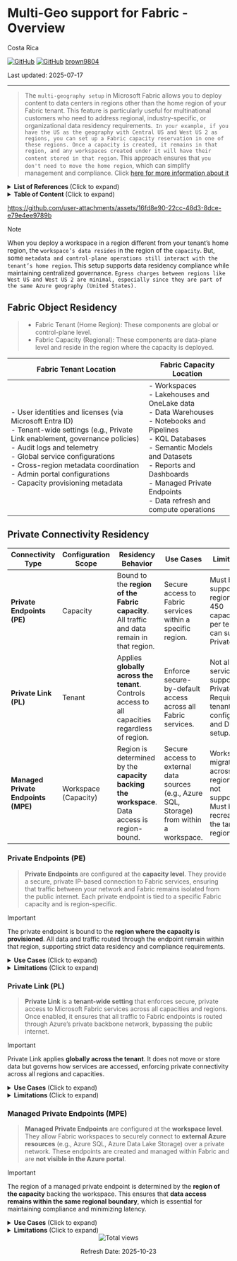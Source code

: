 # Multi-Geo support for Fabric - Overview

Costa Rica

[![GitHub](https://badgen.net/badge/icon/github?icon=github&label)](https://github.com) 
[![GitHub](https://img.shields.io/badge/--181717?logo=github&logoColor=ffffff)](https://github.com/)
[brown9804](https://github.com/brown9804)

Last updated: 2025-07-17

----------

> The `multi-geography setup` in Microsoft Fabric allows you to deploy content to data centers in regions other than the home region of your Fabric tenant. This feature is particularly useful for multinational customers who need to address regional, industry-specific, or organizational data residency requirements.` In your example, if you have the US as the geography with Central US and West US 2 as regions, you can set up a Fabric capacity reservation in one of these regions. Once a capacity is created, it remains in that region, and any workspaces created under it will have their content stored in that region`. This approach ensures that `you don't need to move the home region`, which can simplify management and compliance. Click [here for more information about it](https://learn.microsoft.com/en-us/fabric/admin/service-admin-premium-multi-geo?tabs=power-bi-premium)

<details>
<summary><b>List of References </b> (Click to expand)</summary>
  
- [How to request a tenant remap to another region](https://learn.microsoft.com/en-us/power-bi/support/service-admin-region-move#can-i-migrate-or-merge-my-power-bi-tenant-into-a-different-tenant-for-example-because-of-a-company-merger)
- [Overview of managed private endpoints for Fabric](https://learn.microsoft.com/en-us/fabric/security/security-managed-private-endpoints-overview)
- [Managed private endpoints](https://learn.microsoft.com/en-us/fabric/security/security-managed-private-endpoints-overview#limitations-and-considerations) - limitations and considerations
- [Multi-Geo](https://learn.microsoft.com/en-us/fabric/admin/service-admin-premium-multi-geo?tabs=power-bi-premium#considerations-and-limitations) - limitations and considerations
- [Private endpoints in Fabric](https://learn.microsoft.com/en-us/fabric/security/security-private-links-overview#what-is-a-private-endpoint)
- [Private links for secure access to Fabric](https://learn.microsoft.com/en-us/fabric/security/security-private-links-overview)
- [Microsoft Fabric concepts and licenses](https://learn.microsoft.com/en-us/fabric/enterprise/licenses#microsoft-fabric-concepts) - tenant, capacity, etc

</details>

<details>
<summary><b>Table of Content </b> (Click to expand)</summary>

- [Fabric Object Residency](#fabric-object-residency)
- [Private Connectivity Residency](#private-connectivity-residency)
    - [Private Endpoints PE](#private-endpoints-pe)
    - [Private Link PL](#private-link-pl)
    - [Managed Private Endpoints MPE](#managed-private-endpoints-mpe)

</details>

https://github.com/user-attachments/assets/16fd8e90-22cc-48d3-8dce-e79e4ee9789b

> [!NOTE]
> When you deploy a workspace in a region different from your tenant’s home region, the `workspace’s data resides` in the region of the `capacity`. But, some `metadata and control-plane operations still interact with the tenant’s home region`. This setup supports data residency compliance while maintaining centralized governance. `Egress charges between regions like West US and West US 2 are minimal, especially since they are part of the same Azure geography (United States).`

## Fabric Object Residency

> - Fabric Tenant (Home Region): These components are global or control-plane level. <br/>
> - Fabric Capacity (Regional): These components are data-plane level and reside in the region where the capacity is deployed.

| **Fabric Tenant Location** | **Fabric Capacity Location** |
|----------------------------------|----------------------------------|
| - User identities and licenses (via Microsoft Entra ID)<br/>- Tenant-wide settings (e.g., Private Link enablement, governance policies)<br/>- Audit logs and telemetry<br/>- Global service configurations<br/>- Cross-region metadata coordination <br/>- Admin portal configurations<br/>- Capacity provisioning metadata | - Workspaces<br/>- Lakehouses and OneLake data<br/>- Data Warehouses<br/>- Notebooks and Pipelines<br/>- KQL Databases<br/>- Semantic Models and Datasets<br/>- Reports and Dashboards<br/>- Managed Private Endpoints<br/>- Data refresh and compute operations |

## Private Connectivity Residency

| **Connectivity Type**            | **Configuration Scope** | **Residency Behavior**| **Use Cases**| **Limitations**|
|----------------------------------|--------------------------|----------------------------------|----------------------------------------------|----------------|
| **Private Endpoints (PE)**       | Capacity                 | Bound to the **region of the Fabric capacity**. All traffic and data remain in that region. | Secure access to Fabric services within a specific region. | Must be in a supported region. Up to 450 capacities per tenant can support Private Link.              |
| **Private Link (PL)**            | Tenant                   | Applies **globally across the tenant**. Controls access to all capacities regardless of region. | Enforce secure-by-default access across all Fabric services. | Not all services support Private Link. Requires tenant-level configuration and DNS setup.             |
| **Managed Private Endpoints (MPE)** | Workspace (Capacity)               | Region is determined by the **capacity backing the workspace**. Data access is region-bound. | Secure access to external data sources (e.g., Azure SQL, Storage) from within a workspace.       | Workspace migration across regions is not supported. Must be recreated in the target region.          |

### Private Endpoints (PE)

> **Private Endpoints** are configured at the **capacity level**. They provide a secure, private IP-based connection to Fabric services, ensuring that traffic between your network and Fabric remains isolated from the public internet. Each private endpoint is tied to a specific Fabric capacity and is region-specific.

> [!IMPORTANT]  
> The private endpoint is bound to the **region where the capacity is provisioned**. All data and traffic routed through the endpoint remain within that region, supporting strict data residency and compliance requirements.

<details>
<summary><b>Use Cases</b> (Click to expand)</summary>

- **Isolating sensitive workloads from the public internet**: Private Endpoints ensure that communication between your network and Microsoft Fabric services occurs entirely over a private IP address within your Azure Virtual Network (VNet). This eliminates exposure to the public internet, significantly reducing the attack surface and enhancing security posture.
- **Ensuring compliance with regional data handling laws (e.g., GDPR, HIPAA)**:  By keeping data and traffic confined to a specific Azure region, Private Endpoints help organizations meet strict regulatory requirements for data residency and sovereignty. This is especially important for industries like healthcare, finance, and government.
- **Supporting secure, low-latency access to Fabric services within a specific Azure region**: Since traffic does not traverse the public internet, latency is minimized and performance is optimized for users and services operating within the same region. This is ideal for high-throughput analytics, real-time data processing, and latency-sensitive applications.
- **Enabling hybrid network architectures**: Organizations with on-premises infrastructure connected via VPN or ExpressRoute can use Private Endpoints to securely access Fabric services without routing traffic through the internet, maintaining a consistent and secure hybrid environment.
- **Segmenting access by region or business unit**: Enterprises operating in multiple regions or with distinct business units can assign separate capacities with their own Private Endpoints, allowing for granular control over network access and data boundaries.

</details>

<details>
<summary><b>Limitations</b> (Click to expand)</summary>

- **Region-specific**: Private Endpoints are strictly tied to the region of the Fabric capacity. They cannot be used to access services in other regions. This means that if your users or services are distributed globally, you must provision separate capacities and endpoints in each required region.
- **Capacity-bound**: Each Private Endpoint is associated with a specific capacity. If you scale out or migrate workloads to a different capacity (even within the same region), you must reconfigure the Private Endpoint for the new capacity. This adds operational overhead during scaling or rebalancing.
- **Provisioning delay**: After enabling Private Link and configuring a Private Endpoint, it can take up to **24 hours** for the endpoint to be fully registered and functional within the private DNS zone. This delay can impact deployment timelines and requires planning.
- **Quota limits**: Microsoft imposes a limit of **450 capacities per tenant** that can be configured with Private Link. Large enterprises with many regional workloads may approach this limit, requiring careful planning and capacity management.
- **DNS complexity**: Private Endpoints require integration with **Azure Private DNS Zones**. In complex environments, this may involve custom DNS forwarding rules, split-horizon DNS, or coordination with on-premises DNS infrastructure. Misconfiguration can lead to failed name resolution and service outages.
- **No cross-region failover**: Because endpoints are region-bound, they do not support automatic failover to another region. High availability across regions must be architected manually using multiple capacities and endpoints.

</details>

### Private Link (PL)

> **Private Link** is a **tenant-wide setting** that enforces secure, private access to Microsoft Fabric services across all capacities and regions. Once enabled, it ensures that all traffic to Fabric endpoints is routed through Azure’s private backbone network, bypassing the public internet.

> [!IMPORTANT]  
> Private Link applies **globally across the tenant**. It does not move or store data but governs how services are accessed, enforcing private connectivity across all regions and capacities.

<details>
<summary><b>Use Cases</b> (Click to expand)</summary>

- **Enforcing a zero-trust network model across the organization**: Private Link ensures that all access to Microsoft Fabric services is routed through Azure’s private backbone, eliminating exposure to the public internet. This aligns with zero-trust principles by minimizing the attack surface and enforcing strict access boundaries.
- **Blocking public internet access to Fabric services for all users and workloads**: Once Private Link is enabled at the tenant level, it overrides public endpoint access across all capacities and workspaces. This is ideal for organizations that require strict network isolation for compliance or security reasons.
- **Simplifying compliance audits by demonstrating that all traffic is private and encrypted**: With Private Link, organizations can show auditors that all data-in-transit is routed through private, encrypted channels. This supports compliance with standards like ISO 27001, SOC 2, and industry-specific regulations.
- **Centralized network governance**: Because Private Link is tenant-wide, it allows IT and security teams to enforce consistent network access policies across all regions and business units, reducing the risk of misconfiguration or policy drift.
- **Supporting secure hybrid connectivity**: Organizations with on-premises environments connected via ExpressRoute or VPN can use Private Link to securely access Fabric services without traversing the public internet, maintaining a consistent hybrid architecture.

</details>

<details>
<summary><b>Limitations</b> (Click to expand)</summary>

- **Global enforcement**: Private Link is a tenant-wide setting. Once enabled, it applies to all capacities and workspaces, regardless of region. This lack of granularity can be limiting for organizations that want to apply private access selectively.
- **Service support**: Not all Microsoft Fabric services may support Private Link at launch or in all regions. This can lead to inconsistent behavior or require fallback to public endpoints for unsupported services, which may conflict with security policies.
- **DNS and routing complexity**: Enabling Private Link requires careful DNS configuration, including integration with Azure Private DNS Zones. Misconfigured DNS can result in failed service resolution, broken connections, or routing loops, especially in hybrid or multi-region environments.
- **Cross-region latency**: Although traffic is routed privately, it may still traverse longer physical paths if users are accessing services in distant regions. This can introduce latency and impact performance for globally distributed teams.
- **Operational overhead**: Setting up and maintaining Private Link requires coordination between Azure administrators, network engineers, and security teams. It may also require updates to infrastructure-as-code templates, DNS forwarding rules, and monitoring configurations.
- **Limited rollback flexibility**: Once Private Link is enabled, reverting to public access requires deliberate reconfiguration and may disrupt services if not carefully planned. This makes testing and phased rollouts more complex.

</details>

### Managed Private Endpoints (MPE)

> **Managed Private Endpoints** are configured at the **workspace level**. They allow Fabric workspaces to securely connect to **external Azure resources** (e.g., Azure SQL, Azure Data Lake Storage) over a private network. These endpoints are created and managed within Fabric and are **not visible in the Azure portal**.

> [!IMPORTANT]  
> The region of a managed private endpoint is determined by the **region of the capacity** backing the workspace. This ensures that **data access remains within the same regional boundary**, which is essential for maintaining compliance and minimizing latency.

<details>
<summary><b>Use Cases</b> (Click to expand)</summary>

- Securely ingesting data from external sources into Fabric without exposing endpoints to the public internet.  
- Enabling fine-grained, workspace-specific access to Azure services.  
- Supporting hybrid data integration scenarios where Fabric connects to existing Azure-based data estates.  

</details>

<details>
<summary><b>Limitations</b> (Click to expand)</summary>

- **Region-locked**: Managed private endpoints are tied to the region of the workspace’s capacity. If you need to move the workspace to another region, you must **recreate the workspace and reconfigure all endpoints**.  
- **No workspace migration**: Fabric does not support native workspace migration across regions. Customers must use deployment pipelines, backups, or manual recreation.  
- **Manual approval required**: The owner of the target Azure resource must manually approve the connection request, which can delay setup.  
- **Limited visibility and tooling**: Managed private endpoints are not exposed in Azure Resource Manager or the Azure portal, making them harder to monitor and audit.  
- **Service compatibility**: Only certain Azure services are supported as targets for managed private endpoints. Unsupported services require alternative integration methods.  

</details>



<!-- START BADGE -->
<div align="center">
  <img src="https://img.shields.io/badge/Total%20views-1532-limegreen" alt="Total views">
  <p>Refresh Date: 2025-10-23</p>
</div>
<!-- END BADGE -->

